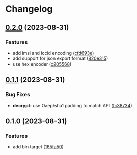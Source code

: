 # Changelog

## [0.2.0](https://github.com/onomondo/SoftSIM-CLI/compare/v0.1.1...v0.2.0) (2023-08-31)


### Features

* add imsi and iccid encoding ([cfd693e](https://github.com/onomondo/SoftSIM-CLI/commit/cfd693ebcfd040945e75625548ae3167086706fb))
* add support for json export format ([820e315](https://github.com/onomondo/SoftSIM-CLI/commit/820e31598dc732550ebdca7309abad474258e6d5))
* use hex encoder ([c205568](https://github.com/onomondo/SoftSIM-CLI/commit/c205568152b7d1032b6377e9710118904d34da41))

## [0.1.1](https://github.com/onomondo/SoftSIM-CLI/compare/v0.1.0...v0.1.1) (2023-08-31)


### Bug Fixes

* **decrypt:** use Oaep/sha1 padding to match API ([fc38734](https://github.com/onomondo/SoftSIM-CLI/commit/fc38734b62d43129a56156eccedf51468df56c04))

## 0.1.0 (2023-08-31)


### Features

* add bin target ([165fa50](https://github.com/onomondo/SoftSIM-CLI/commit/165fa50f79850bc410fbe599dbea0792f885fb84))
